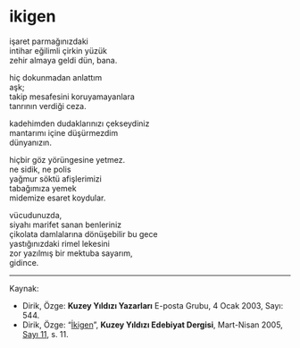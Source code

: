 # ikigen

işaret parmağınızdaki  
intihar eğilimli çirkin yüzük  
zehir almaya geldi dün, bana.

hiç dokunmadan anlattım  
aşk;  
takip mesafesini koruyamayanlara  
tanrının verdiği ceza.

kadehimden dudaklarınızı çekseydiniz  
mantarımı içine düşürmezdim  
dünyanızın.

hiçbir göz yörüngesine yetmez.  
ne sidik, ne polis  
yağmur söktü afişlerimizi  
tabağımıza yemek  
midemize esaret koydular.

vücudunuzda,  
siyahı marifet sanan benleriniz  
çikolata damlalarına dönüşebilir bu gece  
yastığınızdaki rimel lekesini  
zor yazılmış bir mektuba sayarım,  
gidince.

---
Kaynak:

- Dirik, Özge: **Kuzey Yıldızı Yazarları** E-posta Grubu, 4 Ocak 2003, Sayı: 544.
- Dirik, Özge: “[İkigen](https://kuzeyyildizi.com/dergi/11/ikigen)”,  **Kuzey Yıldızı Edebiyat Dergisi**, Mart-Nisan 2005, [Sayı 11](https://kuzeyyildizi.com/files/ky11.pdf), s. 11.
